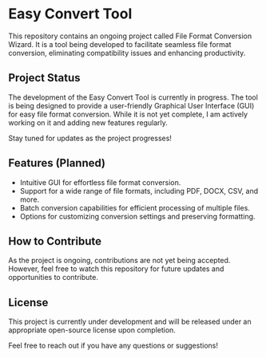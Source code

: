 # Easy Convert Tool

This repository contains an ongoing project called File Format Conversion Wizard. It is a tool being developed to facilitate seamless file format conversion, eliminating compatibility issues and enhancing productivity.

## Project Status

The development of the Easy Convert Tool is currently in progress. The tool is being designed to provide a user-friendly Graphical User Interface (GUI) for easy file format conversion. While it is not yet complete, I am actively working on it and adding new features regularly.

Stay tuned for updates as the project progresses!

## Features (Planned)

- Intuitive GUI for effortless file format conversion.
- Support for a wide range of file formats, including PDF, DOCX, CSV, and more.
- Batch conversion capabilities for efficient processing of multiple files.
- Options for customizing conversion settings and preserving formatting.

## How to Contribute

As the project is ongoing, contributions are not yet being accepted. However, feel free to watch this repository for future updates and opportunities to contribute.

## License

This project is currently under development and will be released under an appropriate open-source license upon completion.

Feel free to reach out if you have any questions or suggestions!
